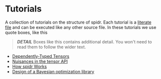 # Tutorials

A collection of tutorials on the structure of spidr. Each tutorial is a [literate file](https://idris2.readthedocs.io/en/latest/reference/literate.html) and can be executed like any other source file. In these tutorials we use quote boxes, like this

> *__DETAIL__* Boxes like this contains additional detail. You won't need to read them to follow the wider text.

* [Dependently-Typed Tensors](DependentlyTypedTensors.md)
* [Nuisances in the tensor API](Nuisances.md)
* [How spidr Works](HowSpidrWorks.md)
* [Design of a Bayesian optimization library](BayesianOptimizationDesign.md)
